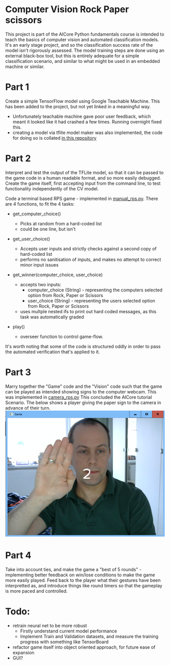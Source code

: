 
# Computer Vision Rock Paper scissors
This project is part of the AICore Python fundamentals course is intended to teach the basics of computer vision and automated classification models. It's an early stage project, and so the classification success rate of the model isn't rigorously assessed. The model training steps are done using an external black-box tool, but this is entirely adequate for a simple classification scenario, and similar to what might be used in an embedded machine or similar. 

# Part 1

Create a simple TensorFlow model using Google Teachable Machine. This has been added to the project, but not yet linked in a meaningful way.
- Unfortunately teachable machine gave poor user feedback, which meant it looked like it had crashed a few times. Running overnight fixed this.
- creating a model via tflite model maker was also implemented, the code for doing so is collated [in this repository](https://github.com/MartinKlefas/tensorflow_trainer)

# Part 2

Interpret and test the output of the TFLite model, so that it can be passed to the game code in a human readable format, and so more easily debugged. Create the game itself, first accepting input from the command line, to test functionality independently of the CV model.

Code a terminal based RPS game - implemented in [manual_rps.py](manual_rps.py). There are 4 functions, to fit the 4 tasks:
- get_computer_choice()
    - Picks at random from a hard-coded list
    - could be one line, but isn't

- get_user_choice()
    - Accepts user inputs and strictly checks against a second copy of hard-coded list
    - performs no sanitisation of inputs, and makes no attempt to correct minor input issues
 
- get_winner(computer_choice, user_choice)
    - accepts two inputs:
        - computer_choice (String) - representing the computers selected option from Rock, Paper or Scissors
        - user_choice (String) - representing the users selected option from Rock, Paper or Scissors
    - uses multple nested ifs to print out hard coded messages, as this task was automatically graded

- play()
    - overseer function to control game-flow.

It's worth noting that some of the code is structured oddly in order to pass the automated verification that's applied to it.

# Part 3
Marry together the "Game" code and the "Vision" code such that the game can be played as intended showing signs to the computer webcam. This was implemented in [camera_rps.py](camera_rps.py) This concluded the AICore tutorial Scenario.
The below shows a player giving the paper sign to the camera in advance of their turn.
![In game shot showing player giving "Paper" sign](Screenshot.png?raw=true "Screenshot of a player showing Paper to the game")

# Part 4
Take into account ties, and make the game a "best of 5 rounds" - implementing better feedback on win/lose conditions to make the game more easily played. Feed back to the player what their gestures have been interpretted as, and introduce things like round timers so that the gameplay is more paced and controlled.

# Todo:
- retrain neural net to be more robust
    - Firstly understand current model performance
    - Implement Train and Validation datasets, and measure the training progress with something like TensorBoard
- refactor game itself into object oriented approach, for future ease of expansion
- GUI?
